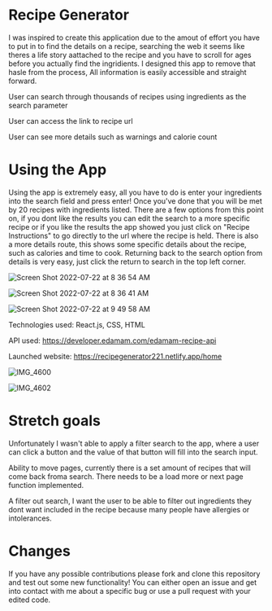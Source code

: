 # Recipe Generator 

I was inspired to create this application due to the amout of effort you have to put in to find the details on a recipe, searching the web it seems like theres a life story aattached to the recipe and you have to scroll for ages before you actually find the ingridients. I designed this app to remove that hasle from the process, All information is easily accessible and straight forward.

User can search through thousands of recipes using ingredients as the search parameter

User can access the link to recipe url 

User can see more details such as warnings and calorie count

# Using the App

Using the app is extremely easy, all you have to do is enter your ingredients into the search field and press enter! Once you've done that you will be met by 20 recipes with ingredients listed. There are a few options from this point on, if you dont like the results you can edit the search to a more specific recipe or if you like the results the app showed you just click on "Recipe Instructions" to go directly to the url where the recipe is held. There is also a more details route, this shows some specific details about the recipe, such as calories and time to cook. Returning back to the search option from details is very easy, just click the return to search in the top left corner.


![Screen Shot 2022-07-22 at 8 36 54 AM](https://user-images.githubusercontent.com/88520969/180486929-704c1882-8cc4-43e2-9715-f20fefde0a4e.png)

![Screen Shot 2022-07-22 at 8 36 41 AM](https://user-images.githubusercontent.com/88520969/180486972-5d684a33-4ee4-49b5-af45-61031cd70309.png)

![Screen Shot 2022-07-22 at 9 49 58 AM](https://user-images.githubusercontent.com/88520969/180486990-d5f42258-6111-466a-b821-bc4d10adb0af.png)


Technologies used: React.js, CSS, HTML

API used: https://developer.edamam.com/edamam-recipe-api

Launched website: https://recipegenerator221.netlify.app/home

![IMG_4600](https://user-images.githubusercontent.com/88520969/180489359-e9dcb48a-a05a-4e8c-ab58-d19102640491.jpeg)

![IMG_4602](https://user-images.githubusercontent.com/88520969/180489498-6603a0a5-c856-44e2-a0bc-3c715555c39c.jpeg)


# Stretch goals 

Unfortunately I wasn't able to apply a filter search to the app, where a user can click a button and the value of that button will fill into the search input.

Ability to move pages, currently there is a set amount of recipes that will come back froma search. There needs to be a load more or next page function implemented.

A filter out search, I want the user to be able to filter out ingredients they dont want included in the recipe because many people have allergies or intolerances.


# Changes

If you have any possible contributions please fork and clone this repository and test out some new functionality! You can either open an issue and get into contact with me about a specific bug or use a pull request with your edited code.

